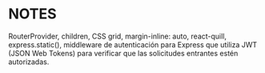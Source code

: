 # NOTES

RouterProvider, children, CSS grid, margin-inline: auto, react-quill, express.static(), middleware de autenticación para Express que utiliza JWT (JSON Web Tokens) para verificar que las solicitudes entrantes estén autorizadas.